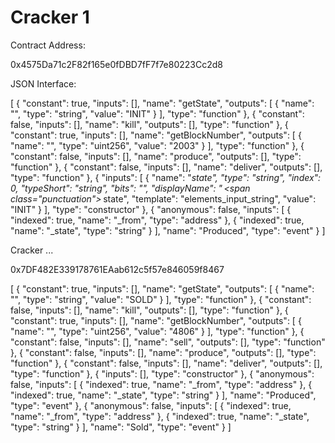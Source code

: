 Cracker 1
=========

Contract Address:

0x4575Da71c2F82f165e0fDBD7fF7f7e80223Cc2d8


JSON Interface:

[ { "constant": true, "inputs": [], "name": "getState", "outputs": [ { "name": "", "type": "string", "value": "INIT" } ], "type": "function" }, { "constant": false, "inputs": [], "name": "kill", "outputs": [], "type": "function" }, { "constant": true, "inputs": [], "name": "getBlockNumber", "outputs": [ { "name": "", "type": "uint256", "value": "2003" } ], "type": "function" }, { "constant": false, "inputs": [], "name": "produce", "outputs": [], "type": "function" }, { "constant": false, "inputs": [], "name": "deliver", "outputs": [], "type": "function" }, { "inputs": [ { "name": "_state", "type": "string", "index": 0, "typeShort": "string", "bits": "", "displayName": "&thinsp;<span class=\"punctuation\">_</span>&thinsp;state", "template": "elements_input_string", "value": "INIT" } ], "type": "constructor" }, { "anonymous": false, "inputs": [ { "indexed": true, "name": "_from", "type": "address" }, { "indexed": true, "name": "_state", "type": "string" } ], "name": "Produced", "type": "event" } ]


Cracker ...

0x7DF482E339178761EAab612c5f57e846059f8467

[ { "constant": true, "inputs": [], "name": "getState", "outputs": [ { "name": "", "type": "string", "value": "SOLD" } ], "type": "function" }, { "constant": false, "inputs": [], "name": "kill", "outputs": [], "type": "function" }, { "constant": true, "inputs": [], "name": "getBlockNumber", "outputs": [ { "name": "", "type": "uint256", "value": "4806" } ], "type": "function" }, { "constant": false, "inputs": [], "name": "sell", "outputs": [], "type": "function" }, { "constant": false, "inputs": [], "name": "produce", "outputs": [], "type": "function" }, { "constant": false, "inputs": [], "name": "deliver", "outputs": [], "type": "function" }, { "inputs": [], "type": "constructor" }, { "anonymous": false, "inputs": [ { "indexed": true, "name": "_from", "type": "address" }, { "indexed": true, "name": "_state", "type": "string" } ], "name": "Produced", "type": "event" }, { "anonymous": false, "inputs": [ { "indexed": true, "name": "_from", "type": "address" }, { "indexed": true, "name": "_state", "type": "string" } ], "name": "Sold", "type": "event" } ]
